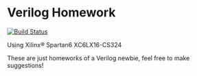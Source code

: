 # Verilog Homework

[![Build Status](https://travis-ci.org/ThomasLee969/verilog-homework.svg?branch=develop)](https://travis-ci.org/ThomasLee969/verilog-homework)

Using Xilinx® Spartan6 XC6LX16-CS324

These are just homeworks of a Verilog newbie, feel free to make suggestions!
